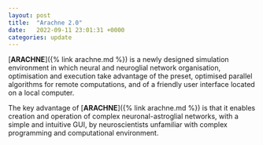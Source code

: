 ```yaml
---
layout: post
title:  "Arachne 2.0"
date:   2022-09-11 23:01:31 +0000
categories: update
---
```


[**ARACHNE**]({% link arachne.md %}) is a newly designed simulation environment 
in which neural and neuroglial network organisation, optimisation and 
execution take advantage of the preset, optimised parallel algorithms
for remote computations, and of a friendly user interface located on
a local computer.

The key advantage of [**ARACHNE**]({% link arachne.md %}) is that it enables 
creation and operation of complex neuronal-astroglial networks, with 
a simple and intuitive GUI, by neuroscientists unfamiliar with complex
programming and computational environment.
